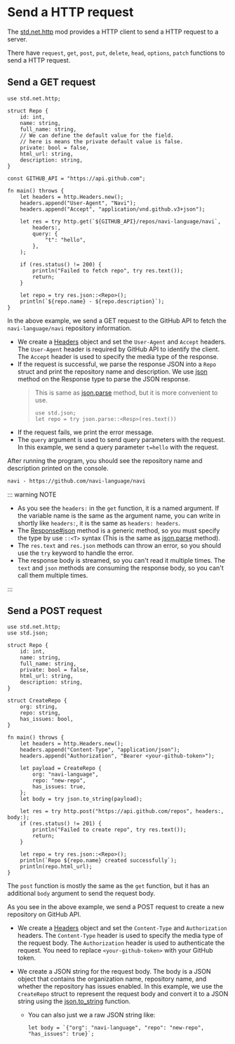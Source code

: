 # Send a HTTP request

The [std.net.http](/stdlib/std.net.http) mod provides a HTTP client to send a HTTP request to a server.

There have `request`, `get`, `post`, `put`, `delete`, `head`, `options`, `patch` functions to send a HTTP request.

## Send a GET request

```nv
use std.net.http;

struct Repo {
    id: int,
    name: string,
    full_name: string,
    // We can define the default value for the field.
    // here is means the private default value is false.
    private: bool = false,
    html_url: string,
    description: string,
}

const GITHUB_API = "https://api.github.com";

fn main() throws {
    let headers = http.Headers.new();
    headers.append("User-Agent", "Navi");
    headers.append("Accept", "application/vnd.github.v3+json");

    let res = try http.get(`${GITHUB_API}/repos/navi-language/navi`,
        headers:,
        query: {
            "t": "hello",
        },
    );

    if (res.status() != 200) {
        println("Failed to fetch repo", try res.text());
        return;
    }

    let repo = try res.json::<Repo>();
    println(`${repo.name} - ${repo.description}`);
}
```

In the above example, we send a GET request to the GitHub API to fetch the `navi-language/navi` repository information.

- We create a [Headers](/stdlib/std.net.http#std.net.http.Headers) object and set the `User-Agent` and `Accept` headers. The `User-Agent` header is required by GitHub API to identify the client. The `Accept` header is used to specify the media type of the response.
- If the request is successful, we parse the response JSON into a `Repo` struct and print the repository name and description. We use [json](/stdlib/std.net.http#Response#json) method on the Response type to parse the JSON response.
  > This is same as [json.parse](/stdlib/std.json#parse) method, but it is more convenient to use.
  >
  > ```nv, ignore
  > use std.json;
  > let repo = try json.parse::<Resp>(res.text())
  > ```
- If the request fails, we print the error message.
- The `query` argument is used to send query parameters with the request. In this example, we send a query parameter `t=hello` with the request.

After running the program, you should see the repository name and description printed on the console.

```txt
navi - https://github.com/navi-language/navi
```

::: warning NOTE

- As you see the `headers:` in the `get` function, it is a named argument. If the variable name is the same as the argument name, you can write in shortly like `headers:`, it is the same as `headers: headers`.
- The [Response#json](/stdlib/std.net.http#Response#json) method is a generic method, so you must specify the type by use `::<T>` syntax (This is the same as [json.parse](/stdlib/std.json#parse) method).
- The `res.text` and `res.json` methods can throw an error, so you should use the `try` keyword to handle the error.
- The response body is streamed, so you can't read it multiple times. The `text` and `json` methods are consuming the response body, so you can't call them multiple times.

:::

## Send a POST request

```nv
use std.net.http;
use std.json;

struct Repo {
    id: int,
    name: string,
    full_name: string,
    private: bool = false,
    html_url: string,
    description: string,
}

struct CreateRepo {
    org: string,
    repo: string,
    has_issues: bool,
}

fn main() throws {
    let headers = http.Headers.new();
    headers.append("Content-Type", "application/json");
    headers.append("Authorization", "Bearer <your-github-token>");

    let payload = CreateRepo {
        org: "navi-language",
        repo: "new-repo",
        has_issues: true,
    };
    let body = try json.to_string(payload);

    let res = try http.post("https://api.github.com/repos", headers:, body:);
    if (res.status() != 201) {
        println("Failed to create repo", try res.text());
        return;
    }

    let repo = try res.json::<Repo>();
    println(`Repo ${repo.name} created successfully`);
    println(repo.html_url);
}
```

The `post` function is mostly the same as the `get` function, but it has an additional `body` argument to send the request body.

As you see in the above example, we send a POST request to create a new repository on GitHub API.

- We create a [Headers](/stdlib/std.net.http#std.net.http.Headers) object and set the `Content-Type` and `Authorization` headers. The `Content-Type` header is used to specify the media type of the request body. The `Authorization` header is used to authenticate the request. You need to replace `<your-github-token>` with your GitHub token.
- We create a JSON string for the request body. The body is a JSON object that contains the organization name, repository name, and whether the repository has issues enabled. In this example, we use the `CreateRepo` struct to represent the request body and convert it to a JSON string using the [json.to_string](/stdlib/std.json#to_string) function.

  - You can also just we a raw JSON string like:

    ```nv
    let body = `{"org": "navi-language", "repo": "new-repo", "has_issues": true}`;
    ```
